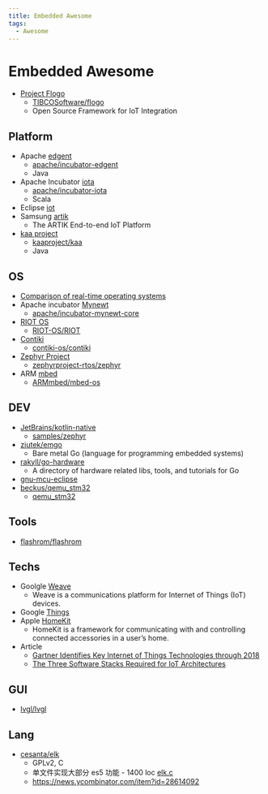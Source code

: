 ```yaml
---
title: Embedded Awesome
tags:
  - Awesome
---
```


# Embedded Awesome

- [Project Flogo](http://www.flogo.io/)
  - [TIBCOSoftware/flogo](https://github.com/TIBCOSoftware/flogo)
  - Open Source Framework for IoT Integration

## Platform

- Apache [edgent](https://edgent.apache.org/)
  - [apache/incubator-edgent](https://github.com/apache/incubator-edgent)
  - Java
- Apache Incubator [iota](http://iota.incubator.apache.org/)
  - [apache/incubator-iota](https://github.com/apache/incubator-iota)
  - Scala
- Eclipse [iot](https://iot.eclipse.org/)
- Samsung [artik](https://www.artik.io/)
  - The ARTIK End-to-end IoT Platform
- [kaa project](https://www.kaaproject.org/)
  - [kaaproject/kaa](https://github.com/kaaproject/kaa)
  - Java

## OS

- [Comparison of real-time operating systems](https://en.wikipedia.org/wiki/Comparison_of_real-time_operating_systems)
- Apache incubator [Mynewt](http://mynewt.incubator.apache.org/)
  - [apache/incubator-mynewt-core](https://github.com/apache/incubator-mynewt-core)
- [RIOT OS](http://www.riot-os.org/)
  - [RIOT-OS/RIOT](https://github.com/RIOT-OS/RIOT)
- [Contiki](http://www.contiki-os.org/)
  - [contiki-os/contiki](https://github.com/contiki-os/contiki)
- [Zephyr Project](https://www.zephyrproject.org/)
  - [zephyrproject-rtos/zephyr](https://github.com/zephyrproject-rtos/zephyr)
- ARM [mbed](https://mbed.com)
  - [ARMmbed/mbed-os](https://github.com/ARMmbed/mbed-os)

## DEV

- [JetBrains/kotlin-native](https://github.com/JetBrains/kotlin-native)
  - [samples/zephyr](https://github.com/JetBrains/kotlin-native/tree/master/samples/zephyr)
- [ziutek/emgo](https://github.com/ziutek/emgo)
  - Bare metal Go (language for programming embedded systems)
- [rakyll/go-hardware](https://github.com/rakyll/go-hardware)
  - A directory of hardware related libs, tools, and tutorials for Go
- [gnu-mcu-eclipse](https://gnu-mcu-eclipse.github.io/qemu)
- [beckus/qemu_stm32](https://github.com/beckus/qemu_stm32)
  - [qemu_stm32](https://beckus.github.io/qemu_stm32)

## Tools

- [flashrom/flashrom](https://github.com/flashrom/flashrom)

## Techs

- Goolgle [Weave](https://developers.google.com/weave/)
  - Weave is a communications platform for Internet of Things (IoT) devices.
- Google [Things](https://developer.android.com/things/index.html)
- Apple [HomeKit](https://developer.apple.com/homekit/)
  - HomeKit is a framework for communicating with and controlling connected accessories in a user’s home.
- Article
  - [Gartner Identifies Key Internet of Things Technologies through 2018](http://www.infoq.com/news/2016/03/gartner-key-iot-technologies)
  - [The Three Software Stacks Required for IoT Architectures](https://iot.eclipse.org/resources/white-papers/Eclipse%20IoT%20White%20Paper%20-%20The%20Three%20Software%20Stacks%20Required%20for%20IoT%20Architectures.pdf)

## GUI

- [lvgl/lvgl](https://github.com/lvgl/lvgl)

## Lang

- [cesanta/elk](https://github.com/cesanta/elk)
  - GPLv2, C
  - 单文件实现大部分 es5 功能 -  1400 loc [elk.c](https://github.com/cesanta/elk/blob/master/elk.c)
  - https://news.ycombinator.com/item?id=28614092
